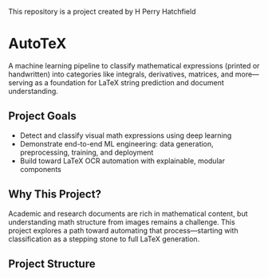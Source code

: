 This repository is a project created by H Perry Hatchfield

# AutoTeX

A machine learning pipeline to classify mathematical expressions (printed or handwritten) into categories like integrals, derivatives, matrices, and more—serving as a foundation for LaTeX string prediction and document understanding.

## Project Goals

- Detect and classify visual math expressions using deep learning
- Demonstrate end-to-end ML engineering: data generation, preprocessing, training, and deployment
- Build toward LaTeX OCR automation with explainable, modular components

## Why This Project?

Academic and research documents are rich in mathematical content, but understanding math structure from images remains a challenge. 
This project explores a path toward automating that process—starting with classification as a stepping stone to full LaTeX generation.

## Project Structure

